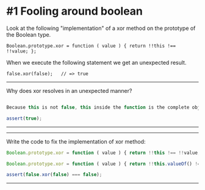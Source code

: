 # #1 Fooling around boolean

Look at the following "implementation" of a xor method on the prototype of the Boolean type.

```
Boolean.prototype.xor = function ( value ) { return !!this !== !!value; };
```

When we execute the following statement we get an unexpected result.

```
false.xor(false);   // => true
```

---
Why does xor resolves in an unexpected manner?

```js

```
```js
Because this is not false, this inside the function is the complete object and it evaluates to true when it's converted to true the same way that !!{} is true.
```
```js
assert(true);
```

---

---
Write the code to fix the implementation of xor method:
```js
Boolean.prototype.xor = function ( value ) { return !!this !== !!value; };
```
```js
Boolean.prototype.xor = function ( value ) { return !!this.valueOf() !== !!value; };
```
```js
assert(false.xor(false) === false);
```
---